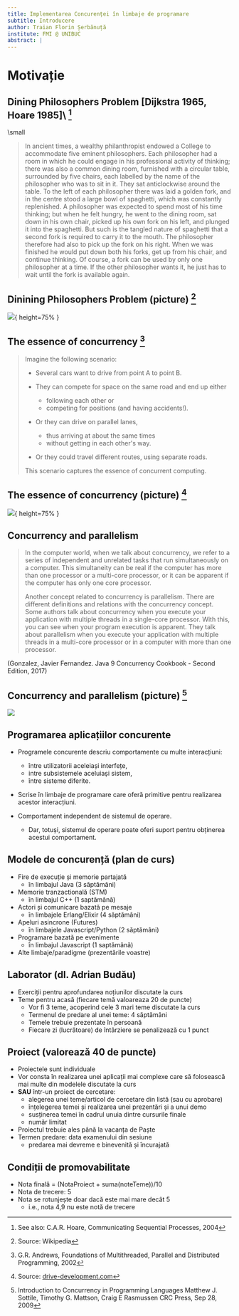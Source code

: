 ```yaml
---
title: Implementarea Concurenței în limbaje de programare
subtitle: Introducere
author: Traian Florin Șerbănuță
institute: FMI @ UNIBUC
abstract: |
---
```


# Motivație

## Dining Philosophers Problem [Dijkstra 1965, Hoare 1985]\ [^philCitation]

\small
> In ancient times, a wealthy philanthropist endowed a College to accommodate
> five eminent philosophers.
> Each philosopher had a room in which he could engage in his professional
> activity of thinking; there was also a common dining room, furnished with a
> circular table, surrounded by five chairs, each labelled by the name of the
> philosopher who was to sit in it.
> They sat anticlockwise around the table.
> To the left of each philosopher there was laid a golden fork, and in the centre
> stood a large bowl of spaghetti, which was constantly replenished.
> A philosopher was expected to spend most of his time thinking; but when he felt
> hungry, he went to the dining room, sat down in his own chair, picked up his
> own fork on his left, and plunged it into the spaghetti.
> But such is the tangled nature of spaghetti that a second fork is required to
> carry it to the mouth.
> The philosopher therefore had also to pick up the fork on his right.
> When we was finished he would put down both his forks, get up from his chair,
> and continue thinking.
> Of course, a fork can be used by only one philosopher at a time.
> If the other philosopher wants it, he just has to wait until the fork is
> available again.

[^philCitation]: See also: C.A.R. Hoare, Communicating Sequential Processes, 2004


## Dinining Philosophers Problem (picture) [^phil]

![](https://upload.wikimedia.org/wikipedia/commons/thumb/7/7b/An_illustration_of_the_dining_philosophers_problem.png/578px-An_illustration_of_the_dining_philosophers_problem.png){ height=75% }

[^phil]: Source: Wikipedia

## The essence of concurrency [^essenceCitation]

> Imagine the following scenario:
>
> - Several cars want to drive from point A to point B.
>
> - They can compete for space on the same road and end up either
>   + following each other or
>   + competing for positions (and having accidents!).
>
> - Or they can drive on parallel lanes,
>   + thus arriving at about the same times
>   + without getting in each other's way.
>
> - Or they could travel different routes, using separate roads. 
>
> This scenario captures the essence of concurrent computing.

[^essenceCitation]: G.R. Andrews,  Foundations of Multithreaded, Parallel and Distributed
Programming, 2002

## The essence of concurrency (picture) [^essence]

![](https://drive-development.com/images/swiftLibrary/threadssandtasks.png){ height=75% }

[^essence]: Source: [drive-development.com](http://drive-development.com)

## Concurrency and parallelism

> In the computer world, when we talk about concurrency, we refer to a series of
> independent and unrelated tasks that run simultaneously on a computer.
> This simultaneity can be real if the computer has more than one processor or a
> multi-core processor, or it can be apparent if the computer has only one core
> processor.
> 
> Another concept related to concurrency is parallelism.
> There are different definitions and relations with the concurrency concept.
> Some authors talk about concurrency when you execute your application with
> multiple threads in a single-core processor.
> With this, you can see when your program execution is apparent.
> They talk about parallelism when you execute your application with multiple
> threads in a multi-core processor or in a computer with more than one
> processor.

(Gonzalez, Javier Fernandez. Java 9 Concurrency Cookbook - Second Edition, 2017)

## Concurrency and parallelism (picture) [^concPar]


![](https://i.stack.imgur.com/mUlNV.jpg)

[^concPar]: Introduction to Concurrency in Programming Languages
    Matthew J. Sottile, Timothy G. Mattson, Craig E Rasmussen
    CRC Press, Sep 28, 2009


## Programarea aplicațiilor concurente

- Programele concurente descriu comportamente cu multe interacțiuni:
  + între utilizatorii aceleiași interfețe,
  + intre subsistemele aceluiași sistem,
  + între sisteme diferite.


- Scrise în limbaje de programare care oferă
  primitive pentru realizarea acestor interacțiuni.

- Comportament independent de sistemul de operare.
  + Dar, totuși, sistemul de operare poate oferi suport pentru obținerea acestui comportament.

## Modele de concurență (plan de curs)

- Fire de execuție și memorie partajată
  + în limbajul Java (3 săptămâni)
- Memorie tranzactională (STM)
  + în limbajul C++ (1 saptămână)
- Actori și comunicare bazată pe mesaje
  + în limbajele Erlang/Elixir (4 săptămâni)
- Apeluri asincrone (Futures)
  + în limbajele Javascript/Python (2 săptămâni)
- Programare bazată pe evenimente 
  + în limbajul Javascript (1 saptămână)
- Alte limbaje/paradigme (prezentările voastre)

## Laborator (dl. Adrian Budău)

- Exerciții pentru aprofundarea noțiunilor discutate la curs
- Teme pentru acasă (fiecare temă valoareaza 20 de puncte)
  + Vor fi 3 teme, acoperind cele 3 mari teme discutate la curs
  + Termenul de predare al unei teme: 4 săptămâni
  + Temele trebuie prezentate în persoană
  + Fiecare zi (lucrătoare) de întârziere se penalizează cu 1 punct

## Proiect (valorează 40 de puncte)

+ Proiectele sunt individuale
+ Vor consta în 
   realizarea unei aplicații mai complexe care să folosească
    mai multe din modelele discutate la curs
+ __SAU__ într-un proiect de cercetare:
  * alegerea unei teme/articol de cercetare din listă (sau cu aprobare)
  * înțelegerea temei și realizarea unei prezentări și a unui demo
  * susținerea temei în cadrul unuia dintre cursurile finale
  * număr limitat
+ Proiectul trebuie ales până la vacanța de Paște
+ Termen predare: data examenului din sesiune
  * predarea mai devreme e binevenită și încurajată

## Condiții de promovabilitate 

- Nota finală = (NotaProiect + suma(noteTeme))/10
- Nota de trecere: 5
- Nota se rotunjește doar dacă este mai mare decât 5
  * i.e., nota 4,9 nu este notă de trecere

